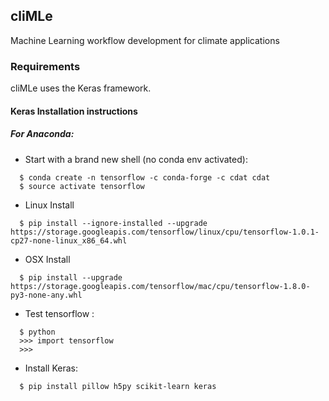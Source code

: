 ## cliMLe
Machine Learning workflow development for climate applications

### Requirements
cliMLe uses the Keras framework.

#### Keras Installation instructions 
##### For Anaconda:

* Start with a brand new shell (no conda env activated):
 ```
   $ conda create -n tensorflow -c conda-forge -c cdat cdat
   $ source activate tensorflow
 ```
* Linux Install
 ```
   $ pip install --ignore-installed --upgrade https://storage.googleapis.com/tensorflow/linux/cpu/tensorflow-1.0.1-cp27-none-linux_x86_64.whl
 ```
* OSX Install
 ```
   $ pip install --upgrade https://storage.googleapis.com/tensorflow/mac/cpu/tensorflow-1.8.0-py3-none-any.whl 
 ```
 
* Test tensorflow :
 ```
   $ python
   >>> import tensorflow
   >>>
 ```
* Install Keras:
 ```
   $ pip install pillow h5py scikit-learn keras
 ```
